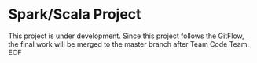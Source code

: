 # Spark/Scala Project
This project is under development. Since this project follows the GitFlow, the final work will be merged to the master branch after Team Code Team.
EOF
